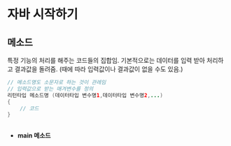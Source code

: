 # 자바 시작하기

## 메소드

특정 기능의 처리를 해주는 코드들의 집합임. 
기본적으로는 데이터를 입력 받아 처리하고 결과값을 돌려줌. (때에 따라 입력값이나 결과값이 없을 수도 있음.)

```java
// 메소드명도 소문자로 하는 것이 관례임
// 입력값으로 받는 매겨변수를 정의
리턴타입 메소드명 (데이터타입 변수명1,데이터타입 변수명2,...)
{
	// 코드
}
 
```


- **main 메소드** 
<!--stackedit_data:
eyJoaXN0b3J5IjpbMTk2OTE4Mjc5OF19
-->